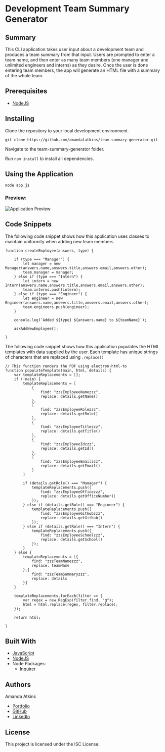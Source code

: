 # Development Team Summary Generator

## Summary
This CLI application takes user input about a development team and produces a team summary from that input. Users are prompted to enter a team name, and then enter as many team members (one manager and unlimited engineers and interns) as they desire. Once the user is done entering team members, the app will generate an HTML file with a summary of the whole team.

## Prerequisites
* [NodeJS](https://nodejs.org/)

## Installing

Clone the repository to your local development environment.

```
git clone https://github.com/amandalatkins/team-summary-generator.git
```

Navigate to the team-summary-generator folder.

Run `npm install` to install all dependencies.

## Using the Application

```
node app.js
```

### Preview:
![Application Preview](images/demo.gif)

## Code Snippets

The following code snippet shows how this application uses classes to maintain uniformity when adding new team members

```
function createEmployee(answers, type) {

    if (type === "Manager") {
        let manager = new Manager(answers.name,answers.title,answers.email,answers.other);
        team.manager = manager;
    } else if (type === "Intern") {
        let intern = new Intern(answers.name,answers.title,answers.email,answers.other);
        team.interns.push(intern);
    } else if (type === "Engineer") {
        let engineer = new Engineer(answers.name,answers.title,answers.email,answers.other);
        team.engineers.push(engineer);
    }

    console.log(`Added ${type} ${answers.name} to ${teamName}`);

    askAddNewEmployee();
    
}
```

The following code snippet shows how this application populates the HTML templates with data supplied by the user. Each template has unique strings of characters that are replaced using `.replace()`

```
// This function renders the PDF using electron-html-to
function populateTemplate(main, html, details) {
    var templateReplacements = [];
    if (!main) {
        templateReplacements = [
            {
                find: "zzzEmployeeNamezzz",
                replace: details.getName()
            },
            {
                find: "zzzEmployeeRolezzz",
                replace: details.getRole()
            },
            {
                find: "zzzEmployeeTitlezzz",
                replace: details.getTitle()
            },
            {
                find: "zzzEmployeeIdzzz",
                replace: details.getId()
            },
            {
                find: "zzzEmployeeEmailzzz",
                replace: details.getEmail()
            }
        ]

        if (details.getRole() === "Manager") {
            templateReplacements.push({
                find: "zzzEmployeeOfficezzz",
                replace: details.getOfficeNumber()
            });
        } else if (details.getRole() === "Engineer") {
            templateReplacements.push({
                find: "zzzEmployeeGithubzzz",
                replace: details.getGithub()
            });
        } else if (details.getRole() === "Intern") {
            templateReplacements.push({
                find: "zzzEmployeeSchoolzzz",
                replace: details.getSchool()
            });
        }
    } else {
        templateReplacements = [{
            find: "zzzTeamNamezzz",
            replace: teamName
        },{
            find: "zzzTeamSummaryzzz",
            replace: details
        }]
    }

    templateReplacements.forEach(filter => {
        var regex = new RegExp(filter.find, "g");
        html = html.replace(regex, filter.replace);
    });

    return html;

}
```

## Built With
* [JavaScript](https://developer.mozilla.org/en-US/docs/Web/JavaScript)
* [NodeJS](https://nodejs.org/)
* Node Packages:
    * [Inquirer](https://www.npmjs.com/package/inquirer)

## Authors
Amanda Atkins
* [Portfolio](https://digitalrainstorm.com/)
* [GitHub](https://github.com/amandalatkins)
* [LinkedIn](https://www.linkedin.com/in/amandalatkins)

## License
This project is licensed under the ISC License.